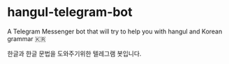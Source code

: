 # hangul-telegram-bot
A Telegram Messenger bot that will try to help you with hangul and Korean grammar 🇰🇷

한글과 한글 문법을 도와주기위한 텔레그램 봇입니다. 
